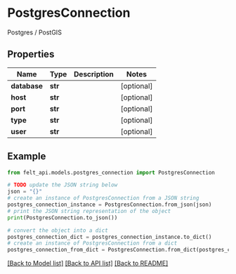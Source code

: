 # PostgresConnection

Postgres / PostGIS

## Properties

Name | Type | Description | Notes
------------ | ------------- | ------------- | -------------
**database** | **str** |  | [optional] 
**host** | **str** |  | [optional] 
**port** | **str** |  | [optional] 
**type** | **str** |  | [optional] 
**user** | **str** |  | [optional] 

## Example

```python
from felt_api.models.postgres_connection import PostgresConnection

# TODO update the JSON string below
json = "{}"
# create an instance of PostgresConnection from a JSON string
postgres_connection_instance = PostgresConnection.from_json(json)
# print the JSON string representation of the object
print(PostgresConnection.to_json())

# convert the object into a dict
postgres_connection_dict = postgres_connection_instance.to_dict()
# create an instance of PostgresConnection from a dict
postgres_connection_from_dict = PostgresConnection.from_dict(postgres_connection_dict)
```
[[Back to Model list]](../README.md#documentation-for-models) [[Back to API list]](../README.md#documentation-for-api-endpoints) [[Back to README]](../README.md)


